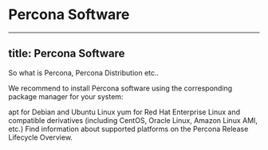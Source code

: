# Percona Software
---
title: Percona Software
---
<script type="text/javascript">(function(w,s){var e=document.createElement("script");e.type="text/javascript";e.async=true;e.src="https://cdn.pagesense.io/js/webally/f2527eebee974243853bcd47b32631f4.js";var x=document.getElementsByTagName("script")[0];x.parentNode.insertBefore(e,x);})(window,"script");</script>

So what is Percona, Percona Distribution etc..

We recommend to install Percona software using the corresponding package manager for your system:

apt for Debian and Ubuntu Linux
yum for Red Hat Enterprise Linux and compatible derivatives (including CentOS, Oracle Linux, Amazon Linux AMI, etc.)
Find information about supported platforms on the Percona Release Lifecycle Overview.